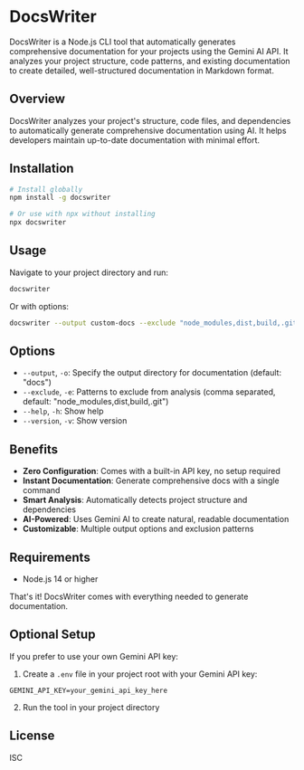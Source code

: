 # DocsWriter

DocsWriter is a Node.js CLI tool that automatically generates comprehensive documentation for your projects using the Gemini AI API. It analyzes your project structure, code patterns, and existing documentation to create detailed, well-structured documentation in Markdown format.

## Overview

DocsWriter analyzes your project's structure, code files, and dependencies to automatically generate comprehensive documentation using AI. It helps developers maintain up-to-date documentation with minimal effort.

## Installation

```bash
# Install globally
npm install -g docswriter

# Or use with npx without installing
npx docswriter
```

## Usage

Navigate to your project directory and run:

```bash
docswriter
```

Or with options:

```bash
docswriter --output custom-docs --exclude "node_modules,dist,build,.git"
```

## Options

- `--output`, `-o`: Specify the output directory for documentation (default: "docs")
- `--exclude`, `-e`: Patterns to exclude from analysis (comma separated, default: "node_modules,dist,build,.git")
- `--help`, `-h`: Show help
- `--version`, `-v`: Show version

## Benefits

- **Zero Configuration**: Comes with a built-in API key, no setup required
- **Instant Documentation**: Generate comprehensive docs with a single command
- **Smart Analysis**: Automatically detects project structure and dependencies
- **AI-Powered**: Uses Gemini AI to create natural, readable documentation
- **Customizable**: Multiple output options and exclusion patterns

## Requirements

- Node.js 14 or higher

That's it! DocsWriter comes with everything needed to generate documentation.

## Optional Setup

If you prefer to use your own Gemini API key:

1. Create a `.env` file in your project root with your Gemini API key:

```
GEMINI_API_KEY=your_gemini_api_key_here
```

2. Run the tool in your project directory

## License

ISC
